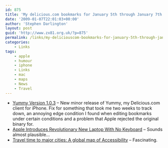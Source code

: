 ```yaml
---
id: 875
title: 'My delicious.com bookmarks for January 5th through January 7th'
date: '2009-01-07T22:01:03+00:00'
author: 'Stephen Darlington'
layout: post
guid: 'http://www.zx81.org.uk/?p=875'
permalink: /links/my-deliciouscom-bookmarks-for-january-5th-through-january-7th.html
categories:
    - Links
tags:
    - apple
    - humour
    - iphone
    - Links
    - mac
    - maps
    - News
    - Travel
---
```


- [Yummy Version 1.0.3](http://www.yummyapp.com/2009/01/yummy-version-103.html) – New minor release of Yummy, my Delicious.com client for iPhone. Fix for something that took me two weeks to track down, an annoying edge condition I found when editing bookmarks under certain conditions and a problem that Apple rejected the original binary for.
- [Apple Introduces Revolutionary New Laptop With No Keyboard](http://www.theonion.com/content/video/apple_introduces_revolutionary) – Sounds almost plausible…
- [Travel time to major cities: A global map of Accessibility](http://gem.jrc.ec.europa.eu/gam/index.htm) – Fascinating.